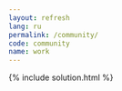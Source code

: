 ```yaml
---
layout: refresh
lang: ru
permalink: /community/
code: community
name: work
---
```

{% include solution.html %}
